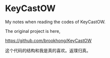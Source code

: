 # KeyCastOW

My notes when reading the codes of KeyCastOW.

The original project is here,

<https://github.com/brookhong/KeyCastOW>

这个代码的结构和我是真的喜欢。返璞归真。


